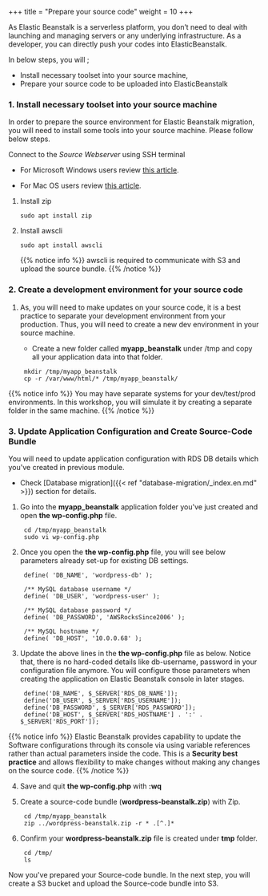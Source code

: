 +++
title = "Prepare your source code"
weight = 10
+++

As Elastic Beanstalk is a serverless platform, you don’t need to deal with launching and managing servers or any underlying infrastructure. 
As a developer, you can directly push your codes into ElasticBeanstalk.

In below steps, you will ;
- Install necessary toolset into your source machine, 
- Prepare your source code to be uploaded into ElasticBeanstalk


### 1. Install necessary toolset into your source machine
In order to prepare the source environment for Elastic Beanstalk migration, you will need to install some tools into your source machine. Please follow below steps.

Connect to the *Source Webserver* using SSH terminal

- For Microsoft Windows users review <a href="https://docs.aws.amazon.com/AWSEC2/latest/UserGuide/putty.html" target="_blank">this article</a>.

- For Mac OS users review <a href="https://docs.aws.amazon.com/quickstarts/latest/vmlaunch/step-2-connect-to-instance.html#sshclient" target="_blank">this article</a>.

1. Install zip
   ```
   sudo apt install zip
   ```
2. Install awscli
   ```
   sudo apt install awscli
   ```
   
   {{% notice info %}}
   awscli is required to communicate with S3 and upload the source bundle.
   {{% /notice %}}

### 2. Create a development environment for your source code    
1. As, you will need to make updates on your source code, it is a best practice to separate your development environment from your production.
Thus, you will need to create a new dev environment in your source machine. 

    - Create a new folder called **myapp_beanstalk** under /tmp and copy all your application data into that folder.

   ```
    mkdir /tmp/myapp_beanstalk
    cp -r /var/www/html/* /tmp/myapp_beanstalk/
   ```
   
  {{% notice info %}}
You may have separate systems for your dev/test/prod environments. In this workshop, you will simulate it by creating a separate folder in the same machine.
{{% /notice %}}

### 3. Update Application Configuration and Create Source-Code Bundle
You will need to update application configuration with RDS DB details which you've created in previous module.
- Check [Database migration]({{< ref "database-migration/_index.en.md" >}}) section for details.

1. Go into the **myapp_beanstalk** application folder you've just created and open **the wp-config.php** file.

   ```
    cd /tmp/myapp_beanstalk
    sudo vi wp-config.php
   ```

2. Once you open the **the wp-config.php** file, you will see below parameters already set-up for existing DB settings.
   ```
    define( 'DB_NAME', 'wordpress-db' );

    /** MySQL database username */
    define( 'DB_USER', 'wordpress-user' );

    /** MySQL database password */
    define( 'DB_PASSWORD', 'AWSRocksSince2006' );

    /** MySQL hostname */
    define( 'DB_HOST', '10.0.0.68' );
   ```
   
3. Update the above lines in the **the wp-config.php** file as below. Notice that, there is no hard-coded details like db-username, password in your configuration file anymore. 
You will configure those parameters when creating the application on Elastic Beanstalk console in later stages.

   ```
    define('DB_NAME', $_SERVER['RDS_DB_NAME']);
    define('DB_USER', $_SERVER['RDS_USERNAME']);
    define('DB_PASSWORD', $_SERVER['RDS_PASSWORD']);
    define('DB_HOST', $_SERVER['RDS_HOSTNAME'] . ':' . $_SERVER['RDS_PORT']);
   ```

  {{% notice info %}}
  Elastic Beanstalk provides capability to update the Software configurations through its console via using variable references rather than actual parameters inside the code. 
  This is a **Security best practice** and allows flexibility to make changes without making any changes on the source code.
{{% /notice %}}

4. Save and quit **the wp-config.php** with **:wq**

5. Create a source-code bundle (**wordpress-beanstalk.zip**) with Zip.
   ```
    cd /tmp/myapp_beanstalk
    zip ../wordpress-beanstalk.zip -r * .[^.]*
   ```
6. Confirm your **wordpress-beanstalk.zip** file is created under **tmp** folder.
   ```
    cd /tmp/
    ls
   ```

Now you've prepared your Source-code bundle. In the next step, you will create a S3 bucket and upload the Source-code bundle into S3.



